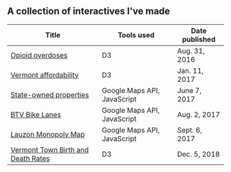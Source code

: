 ## A collection of interactives I've made

| Title | Tools used | Date published |
| ------| ---------- | ---------- |
| [Opioid overdoses](opiateoverdose) | D3 | Aug. 31, 2016 |
| [Vermont affordability](affordability) | D3 | Jan. 11, 2017 |
| [State-owned properties](state-property-map) | Google Maps API, JavaScript | June 7, 2017 |
| [BTV Bike Lanes](bike-lanes) | Google Maps API, JavaScript | Aug. 2, 2017 |
| [Lauzon Monopoly Map](lauzon-map) | Google Maps API, JavaScript | Sept. 6, 2017 |
| [Vermont Town Birth and Death Rates](birth-death-map) | D3 | Dec. 5, 2018 |